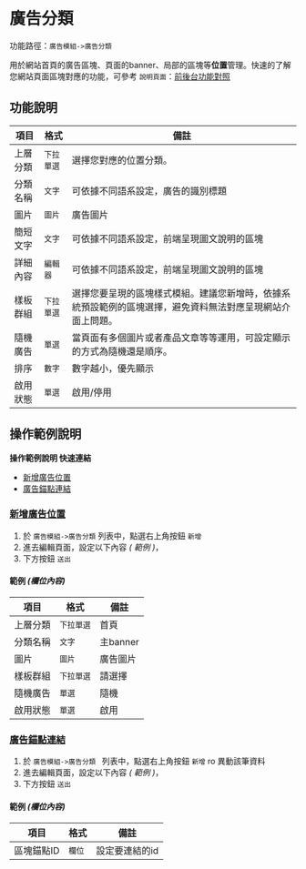 #  廣告分類

功能路徑：`廣告模組->廣告分類`

用於網站首頁的廣告區塊、頁面的banner、局部的區塊等**位置**管理。快速的了解您網站頁面區塊對應的功能，可參考 `說明頁面`：[前後台功能對照](guide/site)


##  功能說明

| 項目  | 格式 | 備註 |
|---|---|---|
|上層分類|`下拉單選`|選擇您對應的位置分類。|
|分類名稱|`文字`|可依據不同語系設定，廣告的識別標題|
|圖片|`圖片`|廣告圖片|
|簡短文字|`文字`|可依據不同語系設定，前端呈現圖文說明的區塊|
|詳細內容|`編輯器`|可依據不同語系設定，前端呈現圖文說明的區塊|
|樣板群組|`下拉單選`|選擇您要呈現的區塊樣式模組。建議您新增時，依據系統預設範例的區塊選擇，避免資料無法對應呈現網站介面上問題。|
|隨機廣告|`單選`|當頁面有多個圖片或者產品文章等等運用，可設定顯示的方式為隨機還是順序。|
|排序|`數字`|數字越小，優先顯示|
|啟用狀態|`單選`|啟用/停用|



##  操作範例說明

**操作範例說明 快速連結**

* [新增廣告位置](guide/advertising-category#新增廣告位置)
* [廣告錨點連結](guide/advertising-category#廣告錨點連結)

### [新增廣告位置](guide/advertising-category#新增廣告位置)

1. 於 `廣告模組->廣告分類` 列表中，點選右上角按鈕 `新增` 
2. 進去編輯頁面，設定以下內容 _( 範例 )_，
3. 下方按鈕 `送出`

#### 範例 _(欄位內容)_

| 項目  | 格式 | 備註 |
|---|---|---|
|上層分類|`下拉單選`|首頁|
|分類名稱|`文字`|主banner|
|圖片|`圖片`|廣告圖片|
|樣板群組|`下拉單選`|請選擇|
|隨機廣告|`單選`|隨機|
|啟用狀態|`單選`|啟用|

### [廣告錨點連結](guide/advertising-category#廣告錨點連結)

1. 於 `廣告模組->廣告分類 ` 列表中，點選右上角按鈕 `新增` ro 異動該筆資料
2. 進去編輯頁面，設定以下內容 _( 範例 )_，
3. 下方按鈕 `送出`

#### 範例 _(欄位內容)_

| 項目  | 格式 | 備註 |
|---|---|---|
|區塊錨點ID|`欄位`|設定要連結的id|

